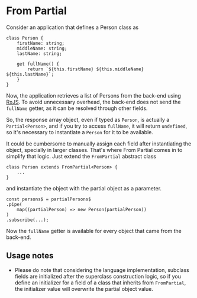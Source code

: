 # From Partial

Consider an application that defines a Person class as

```tsx
class Person {
	firstName: string;
	middleName: string;
	lastName: string;

	get fullName() {
		return `${this.firstName} ${this.middleName} ${this.lastName}`;
	}
}
```

Now, the application retrieves a list of Persons from the back-end using [RxJS](https://rxjs.dev/). To avoid unnecessary overhead, the back-end does not send the `fullName` getter, as it can be resolved through other fields.

So, the response array object, even if typed as `Person`, is actually a `Partial<Person>`, and if you try to access `fullName`, it will return `undefined`, so it's necessary to instantiate a `Person` for it to be available.

It could be cumbersome to manually assign each field after instantiating the object, specially in larger classes. That's where From Partial comes in to simplify that logic. Just extend the `FromPartial` abstract class

```tsx
class Person extends FromPartial<Person> {
	...
}
```

and instantiate the object with the partial object as a parameter.

```tsx
const persons$ = partialPersons$
.pipe(
	map((partialPerson) => new Person(partialPerson))
)
.subscribe(...);
```

Now the `fullName` getter is available for every object that came from the back-end.

## Usage notes

-   Please do note that considering the language implementation, subclass fields are initialized after the superclass construction logic, so if you define an initializer for a field of a class that inherits from `FromPartial`, the initializer value will overwrite the partial object value.
